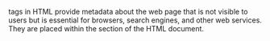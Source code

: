 <meta> tags in HTML provide metadata about the web page that is not visible to users but is essential for browsers, search engines, and other web services. They are placed within the <head> section of the HTML document.